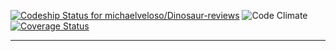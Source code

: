 [ ![Codeship Status for michaelveloso/Dinosaur-reviews](https://codeship.com/projects/84c97f50-42b3-0133-bc6b-1eb5f82d52fc/status?branch=master)](https://codeship.com/projects/103836)
![Code Climate](https://codeclimate.com/github/michaelveloso/Dinosaur-reviews.png)
[![Coverage Status](https://coveralls.io/repos/michaelveloso/Dinosaur-reviews/badge.svg?branch=master&service=github)](https://coveralls.io/github/michaelveloso/Dinosaur-reviews?branch=master)

--------------------------------------------------------

